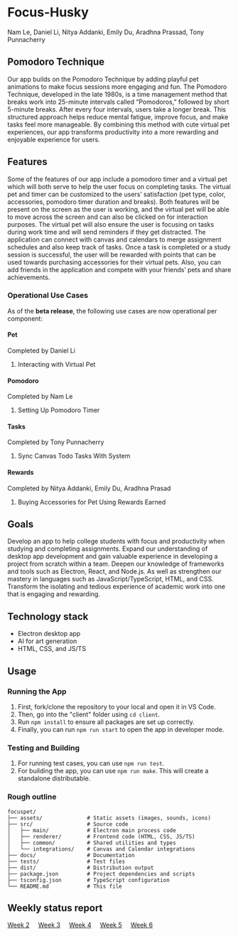 # Focus-Husky
Nam Le, Daniel Li, Nitya Addanki, Emily Du, Aradhna Prassad, Tony Punnacherry

## Pomodoro Technique
Our app builds on the Pomodoro Technique by adding playful pet animations to make focus sessions more engaging and fun. The Pomodoro Technique, developed in the late 1980s, is a time management method that breaks work into 25-minute intervals called “Pomodoros,” followed by short 5-minute breaks. After every four intervals, users take a longer break. This structured approach helps reduce mental fatigue, improve focus, and make tasks feel more manageable. By combining this method with cute virtual pet experiences, our app transforms productivity into a more rewarding and enjoyable experience for users.

## Features
Some of the features of our app include a pomodoro timer and a virtual pet which will both serve to help the user focus on completing tasks. The virtual pet and timer can be customized to the users’ satisfaction (pet type, color, accessories, pomodoro timer duration and breaks). Both features will be present on the screen as the user is working, and the virtual pet will be able to move across the screen and can also be clicked on for interaction purposes. The virtual pet will also ensure the user is focusing on tasks during work time and will send reminders if they get distracted. The application can connect with canvas and calendars to merge assignment schedules and also keep track of tasks. Once a task is completed or a study session is successful, the user will be rewarded with points that can be used towards purchasing accessories for their virtual pets. Also, you can add friends in the application and compete with your friends’ pets and share achievements. 

### Operational Use Cases
As of the **beta release**, the following use cases are now operational per component:
#### Pet
Completed by Daniel Li
1. Interacting with Virtual Pet

#### Pomodoro
Completed by Nam Le
1. Setting Up Pomodoro Timer

#### Tasks
Completed by Tony Punnacherry
1. Sync Canvas Todo Tasks With System

#### Rewards
Completed by Nitya Addanki, Emily Du, Aradhna Prasad
1. Buying Accessories for Pet Using Rewards Earned

## Goals
Develop an app to help college students with focus and productivity when studying and completing assignments. Expand our understanding of desktop app development and gain valuable experience in developing a project from scratch within a team. Deepen our knowledge of frameworks and tools such as Electron, React, and Node.js. As well as strengthen our mastery in languages such as JavaScript/TypeScript, HTML, and CSS. Transform the isolating and tedious experience of academic work into one that is engaging and rewarding.


## Technology stack
 - Electron desktop app
 - AI for art generation
 - HTML, CSS, and JS/TS

## Usage
### Running the App
1. First, fork/clone the repository to your local and open it in VS Code.
2. Then, go into the "client" folder using `cd client`.
3. Run `npm install` to ensure all packages are set up correctly.
4. Finally, you can run `npm run start` to open the app in developer mode.

### Testing and Building
1. For running test cases, you can use `npm run test`. 
2. For building the app, you can use `npm run make`. This will create a standalone distributable.

### Rough outline

```text
focuspet/
├── assets/              # Static assets (images, sounds, icons)
├── src/                 # Source code
│   ├── main/            # Electron main process code
│   ├── renderer/        # Frontend code (HTML, CSS, JS/TS)
│   ├── common/          # Shared utilities and types
│   └── integrations/    # Canvas and Calendar integrations
├── docs/                # Documentation
├── tests/               # Test files
├── dist/                # Distribution output
├── package.json         # Project dependencies and scripts
├── tsconfig.json        # TypeScript configuration
└── README.md            # This file
```

## Weekly status report
[Week 2](https://docs.google.com/document/d/1Bsd1egGcnewWG8jHSsGyXPu48Lx69Tji3vfa08LBwyQ/edit?usp=sharing) &nbsp; &nbsp; [Week 3](https://docs.google.com/document/d/1f0t0lijOo-dq4oamzSGP2oimdpmsyRFSfkzo9aAPGZY/edit?usp=sharing) &nbsp; &nbsp; [Week 4](https://docs.google.com/document/d/14QPbUYkdULifSGcIvz_Fw9pSPPHll7nhtE84TPltsZQ/edit?tab=t.0#heading=h.c0dnc6hzcm1e) &nbsp; &nbsp; [Week 5](https://docs.google.com/document/d/1qXviP2-j7Jer0xw6B3kUNgwQ7VelP-4FZ1Bqk4_WMNg/edit?usp=sharing) &nbsp; &nbsp; [Week 6](https://docs.google.com/document/d/1DqK-Gqakm-fTVWwmuK0veOoEQgbjj0Slo6d57RwOTJE/edit?usp=sharing)


